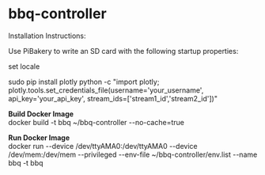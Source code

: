 # bbq-controller

Installation Instructions:

Use PiBakery to write an SD card with the following startup properties:


set locale

sudo pip install plotly
python -c "import plotly; plotly.tools.set_credentials_file(username='your_username', api_key='your_api_key', stream_ids=['stream1_id','stream2_id'])"

<b>Build Docker Image</b>
<br>
docker build -t bbq ~/bbq-controller --no-cache=true

<b>Run Docker Image</b>
<br>
docker run --device /dev/ttyAMA0:/dev/ttyAMA0 --device /dev/mem:/dev/mem --privileged --env-file ~/bbq-controller/env.list --name bbq -t bbq
